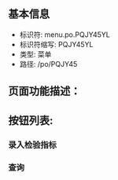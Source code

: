 
## 基本信息

- 标识符: menu.po.PQJY45YL
- 标识符缩写: PQJY45YL
- 类型: 菜单
- 路径: /po/PQJY45

## 页面功能描述：





## 按钮列表:


### 录入检验指标



### 查询


